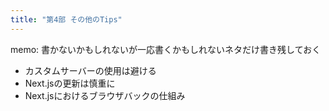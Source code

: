 ```yaml
---
title: "第4部 その他のTips"
---
```


memo: 書かないかもしれないが一応書くかもしれないネタだけ書き残しておく

- カスタムサーバーの使用は避ける
- Next.jsの更新は慎重に
- Next.jsにおけるブラウザバックの仕組み
